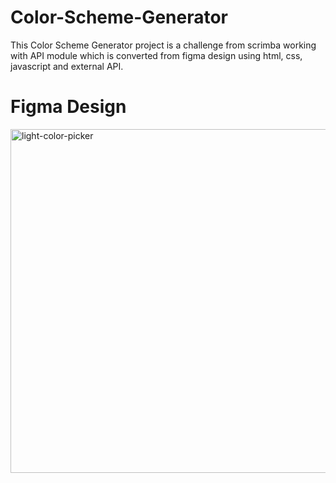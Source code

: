 # Color-Scheme-Generator
This Color Scheme Generator project is a challenge from scrimba working with API module which is converted from figma design using html, css, javascript and external API. 

# Figma Design


<img width="550" alt="light-color-picker" src="https://user-images.githubusercontent.com/69369304/204988541-881460b2-7bbf-4415-b773-6fb1fe451810.png">
